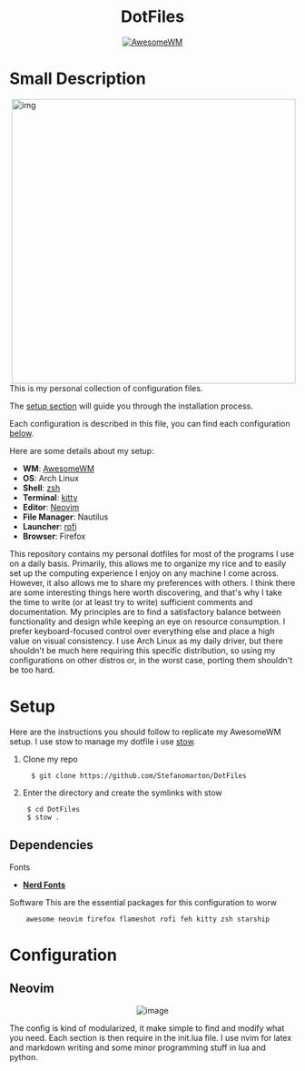 <div align=center>

# DotFiles
  
[![AwesomeWM](https://img.shields.io/badge/AwesomeWM-git-blue.svg?logo=lua)](https://github.com/awesomeWM/awesome)

</div>

# Small Description

<img src="https://user-images.githubusercontent.com/80684231/192327751-5584bd54-a99d-495b-a545-e1d627d3bf3a.png" alt="img" align="right" width="500px">

This is my personal collection of configuration files.

The [setup section](#setup) will guide you through the installation process.

Each configuration is described in this file, you can find each configuration [below](#Configurations).

Here are some details about my setup:

+ **WM**: [AwesomeWM](https://github.com/awesomeWM/awesome/) 
+ **OS**: Arch Linux
+ **Shell**: [zsh](https://wiki.archlinux.org/index.php/Zsh)
+ **Terminal**: [kitty](https://github.com/kovidgoyal/kitty/) 
+ **Editor**: [Neovim](https://github.com/neovim/neovim/) 
+ **File Manager**: Nautilus
+ **Launcher**: [rofi](https://github.com/davatorium/rofi/)
+ **Browser**: Firefox
  

  
This repository contains my personal dotfiles for most of the programs I use on a daily basis. Primarily, this allows me to organize my rice and to easily set up        the computing experience I enjoy on any machine I come across. However, it also allows me to share my preferences with others. I think there are some interesting        things here worth discovering, and that's why I take the time to write (or at least try to write) sufficient comments and documentation.
My principles are to find a satisfactory balance between functionality and design while keeping an eye on resource consumption. I prefer keyboard-focused control over everything else and place a high value on visual consistency. I use Arch Linux as my daily driver, but there shouldn't be much here requiring this specific distribution, so using my configurations on other distros or, in the worst case, porting them shouldn't be too hard.


# Setup
Here are the instructions you should follow to replicate my AwesomeWM setup. 
I use stow to manage my dotfile i use [stow](https://www.gnu.org/software/stow/).

1. Clone my repo

         $ git clone https://github.com/Stefanomarton/DotFiles
 
2. Enter the directory and create the symlinks with stow

        $ cd DotFiles 
        $ stow .

## Dependencies
Fonts
+ [**Nerd Fonts**](https://www.nerdfonts.com/font-downloads)

Software
This are the essential packages for this configuration to worw 
          
        awesome neovim firefox flameshot rofi feh kitty zsh starship

# Configuration
## Neovim

<div align=center>
  
![image](https://user-images.githubusercontent.com/80684231/192338331-b0bd3b3b-d508-419c-b350-98a1204bdf30.png)
  
</div>

The config is kind of modularized, it make simple to find and modify what you need. Each section is then require in the init.lua file. 
I use nvim for latex and markdown writing and some minor programming stuff in lua and python.


  



